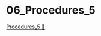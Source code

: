 # 06_Procedures_5

[Procedures_5 &#128279;](https://alison.com/topic/learn/84246/topic-a-demo-5-troubleshooting-procedures-part-5)
